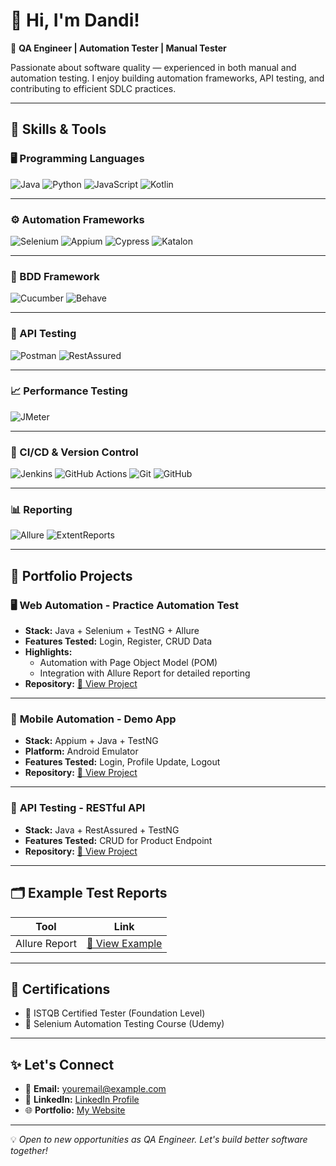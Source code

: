 # 👋 Hi, I'm Dandi!

🎯 **QA Engineer | Automation Tester | Manual Tester**

Passionate about software quality — experienced in both manual and automation testing. I enjoy building automation frameworks, API testing, and contributing to efficient SDLC practices.

---

## 🚀 Skills & Tools

### 🖥️ Programming Languages
![Java](https://img.shields.io/badge/-Java-orange?logo=java&logoColor=white) 
![Python](https://img.shields.io/badge/-Python-blue?logo=python&logoColor=white) 
![JavaScript](https://img.shields.io/badge/-JavaScript-yellow?logo=javascript&logoColor=white) 
![Kotlin](https://img.shields.io/badge/-Kotlin-purple?logo=kotlin&logoColor=white)

---

### ⚙️ Automation Frameworks
![Selenium](https://img.shields.io/badge/-Selenium-43B02A?logo=selenium&logoColor=white)
![Appium](https://img.shields.io/badge/-Appium-6DB33F?logo=appium&logoColor=white)
![Cypress](https://img.shields.io/badge/-Cypress-17202C?logo=cypress&logoColor=white)
![Katalon](https://img.shields.io/badge/-Katalon-32C766?logo=katalon&logoColor=white)

---

### 📜 BDD Framework
![Cucumber](https://img.shields.io/badge/-Cucumber-23D96C?logo=cucumber&logoColor=white)
![Behave](https://img.shields.io/badge/-Behave-4B8BBE?logo=python&logoColor=white)

---

### 🔌 API Testing
![Postman](https://img.shields.io/badge/-Postman-FF6C37?logo=postman&logoColor=white)
![RestAssured](https://img.shields.io/badge/-RestAssured-00A99D?logo=java&logoColor=white)

---

### 📈 Performance Testing
![JMeter](https://img.shields.io/badge/-Apache%20JMeter-D22128?logo=apachespark&logoColor=white)

---

### 🔁 CI/CD & Version Control
![Jenkins](https://img.shields.io/badge/-Jenkins-D24939?logo=jenkins&logoColor=white)
![GitHub Actions](https://img.shields.io/badge/-GitHub%20Actions-2088FF?logo=githubactions&logoColor=white)
![Git](https://img.shields.io/badge/-Git-F05032?logo=git&logoColor=white)
![GitHub](https://img.shields.io/badge/-GitHub-181717?logo=github&logoColor=white)

---

### 📊 Reporting
![Allure](https://img.shields.io/badge/-Allure-4B0082?logo=allure&logoColor=white)
![ExtentReports](https://img.shields.io/badge/-ExtentReports-4CAF50?logo=html5&logoColor=white)

---

## 📁 Portfolio Projects

### 🖥️ **Web Automation - Practice Automation Test**
- **Stack:** Java + Selenium + TestNG + Allure
- **Features Tested:** Login, Register, CRUD Data
- **Highlights:** 
  - Automation with Page Object Model (POM)
  - Integration with Allure Report for detailed reporting
- **Repository:** [🔗 View Project](https://github.com/username/project-name)

---

### 📱 **Mobile Automation - Demo App**
- **Stack:** Appium + Java + TestNG
- **Platform:** Android Emulator
- **Features Tested:** Login, Profile Update, Logout
- **Repository:** [🔗 View Project](https://github.com/username/mobile-project)

---

### 🔗 **API Testing - RESTful API**
- **Stack:** Java + RestAssured + TestNG
- **Features Tested:** CRUD for Product Endpoint
- **Repository:** [🔗 View Project](https://github.com/username/api-project)

---

## 🗂️ Example Test Reports

| Tool          | Link                                        |
| ------------- | ------------------------------------------- |
| Allure Report | [🔗 View Example](https://your-report-link) |

---

## 📜 Certifications
- 📄 ISTQB Certified Tester (Foundation Level)
- 📄 Selenium Automation Testing Course (Udemy)

---

## ✨ Let's Connect
- 📧 **Email:** [youremail@example.com](mailto:youremail@example.com)
- 💼 **LinkedIn:** [LinkedIn Profile](https://linkedin.com/in/yourprofile)
- 🌐 **Portfolio:** [My Website](https://your-portfolio.com)

---

💡 *Open to new opportunities as QA Engineer. Let's build better software together!*
